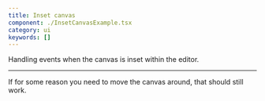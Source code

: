 ```yaml
---
title: Inset canvas
component: ./InsetCanvasExample.tsx
category: ui
keywords: []
---
```


Handling events when the canvas is inset within the editor.

---

If for some reason you need to move the canvas around, that should still work.
